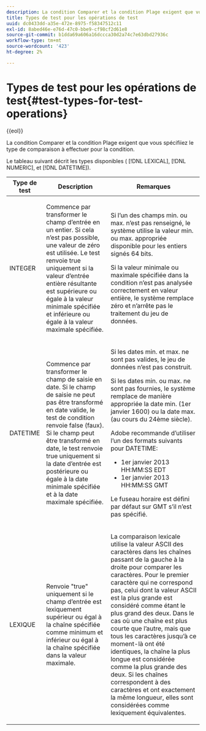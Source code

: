 ```yaml
---
description: La condition Comparer et la condition Plage exigent que vous spécifiiez le type de comparaison à effectuer pour la condition.
title: Types de test pour les opérations de test
uuid: dc0433dd-a35e-472e-8975-f58347512c11
exl-id: 8abed46e-e76d-47c0-bbe9-cf98cf2d61e8
source-git-commit: b1dda69a606a16dccca30d2a74c7e63dbd27936c
workflow-type: tm+mt
source-wordcount: '423'
ht-degree: 2%

---
```


# Types de test pour les opérations de test{#test-types-for-test-operations}

{{eol}}

La condition Comparer et la condition Plage exigent que vous spécifiiez le type de comparaison à effectuer pour la condition.

Le tableau suivant décrit les types disponibles ( [!DNL LEXICAL], [!DNL NUMERIC], et [!DNL DATETIME]).

<table id="table_1B3AD8BDF0414D0AB8EE0E6D1B53E2CE"> 
 <thead> 
  <tr> 
   <th colname="col1" class="entry"> Type de test </th> 
   <th colname="col2" class="entry"> Description </th> 
   <th colname="col3" class="entry"> Remarques </th> 
  </tr> 
 </thead>
 <tbody> 
  <tr> 
   <td colname="col1"> <p><span class="wintitle"> INTEGER</span> </p> </td> 
   <td colname="col2"> <p>Commence par transformer le champ d’entrée en un entier. Si cela n’est pas possible, une valeur de zéro est utilisée. Le test renvoie true uniquement si la valeur d’entrée entière résultante est supérieure ou égale à la valeur minimale spécifiée et inférieure ou égale à la valeur maximale spécifiée. </p> </td> 
   <td colname="col3"> <p>Si l’un des champs min. ou max. n’est pas renseigné, le système utilise la valeur min. ou max. appropriée disponible pour les entiers signés 64 bits. </p> <p> Si la valeur minimale ou maximale spécifiée dans la condition n’est pas analysée correctement en valeur entière, le système remplace zéro et n’arrête pas le traitement du jeu de données. </p> </td> 
  </tr> 
  <tr> 
   <td colname="col1"> <p><span class="wintitle"> DATETIME</span> </p> </td> 
   <td colname="col2"> <p>Commence par transformer le champ de saisie en date. Si le champ de saisie ne peut pas être transformé en date valide, le test de condition renvoie false (faux). Si le champ peut être transformé en date, le test renvoie true uniquement si la date d’entrée est postérieure ou égale à la date minimale spécifiée et à la date maximale spécifiée. </p> </td> 
   <td colname="col3"> <p>Si les dates min. et max. ne sont pas valides, le jeu de données n’est pas construit. </p> <p> Si les dates min. ou max. ne sont pas fournies, le système remplace de manière appropriée la date min. (1er janvier 1600) ou la date max. (au cours du 24ème siècle). </p> <p> Adobe recommande d’utiliser l’un des formats suivants pour <span class="wintitle"> DATETIME</span>: </p> 
    <ul id="ul_44F469CC5D974382AF70D7B1975CF077"> 
     <li id="li_DB5FD4AFD6B34436ACD7C13282F64956"> 1er janvier 2013 HH:MM:SS EDT </li> 
     <li id="li_307580C3F97D495BB16F1212DB38CE37"> 1er janvier 2013 HH:MM:SS GMT </li> 
    </ul> <p> Le fuseau horaire est défini par défaut sur GMT s’il n’est pas spécifié. </p> </td> 
  </tr> 
  <tr> 
   <td colname="col1"> <p><span class="wintitle"> LEXIQUE</span> </p> </td> 
   <td colname="col2"> <p>Renvoie "true" uniquement si le champ d’entrée est lexiquement supérieur ou égal à la chaîne spécifiée comme minimum et inférieur ou égal à la chaîne spécifiée dans la valeur maximale. </p> </td> 
   <td colname="col3"> <p>La comparaison lexicale utilise la valeur ASCII des caractères dans les chaînes passant de la gauche à la droite pour comparer les caractères. Pour le premier caractère qui ne correspond pas, celui dont la valeur ASCII est la plus grande est considéré comme étant le plus grand des deux. Dans le cas où une chaîne est plus courte que l’autre, mais que tous les caractères jusqu’à ce moment-là ont été identiques, la chaîne la plus longue est considérée comme la plus grande des deux. Si les chaînes correspondent à des caractères et ont exactement la même longueur, elles sont considérées comme lexiquement équivalentes. </p> </td> 
  </tr> 
 </tbody> 
</table>
